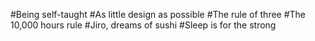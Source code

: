 #Being self-taught
#As little design as possible
#The rule of three
#The 10,000 hours rule
#Jiro, dreams of sushi
#Sleep is for the strong